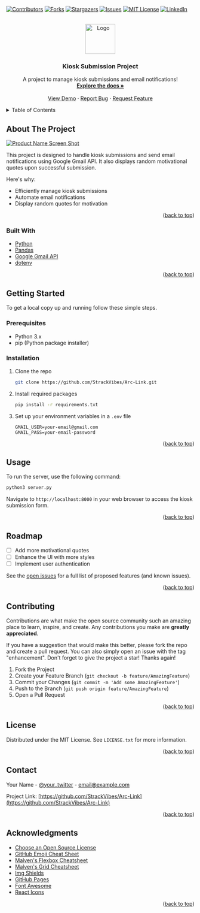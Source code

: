 
<a name="readme-top"></a>

[![Contributors][contributors-shield]][contributors-url]
[![Forks][forks-shield]][forks-url]
[![Stargazers][stars-shield]][stars-url]
[![Issues][issues-shield]][issues-url]
[![MIT License][license-shield]][license-url]
[![LinkedIn][linkedin-shield]][linkedin-url]

<br />
<div align="center">
  <a href="https://github.com/StrackVibes/Arc-Link">
    <img src="favicon.ico" alt="Logo" width="80" height="80">
  </a>

  <h3 align="center">Kiosk Submission Project</h3>

  <p align="center">
    A project to manage kiosk submissions and email notifications!
    <br />
    <a href="https://github.com/StrackVibes/Arc-Link"><strong>Explore the docs »</strong></a>
    <br />
    <br />
    <a href="https://github.com/your_username/repo_name">View Demo</a>
    ·
    <a href="https://github.com/StrackVibes/Arc-Link/issues/new?labels=bug&template=bug-report---.md">Report Bug</a>
    ·
    <a href="https://github.com/your_username/repo_name/issues/new?labels=enhancement&template=feature-request---.md">Request Feature</a>
  </p>
</div>

<details>
  <summary>Table of Contents</summary>
  <ol>
    <li>
      <a href="#about-the-project">About The Project</a>
      <ul>
        <li><a href="#built-with">Built With</a></li>
      </ul>
    </li>
    <li>
      <a href="#getting-started">Getting Started</a>
      <ul>
        <li><a href="#prerequisites">Prerequisites</a></li>
        <li><a href="#installation">Installation</a></li>
      </ul>
    </li>
    <li><a href="#usage">Usage</a></li>
    <li><a href="#roadmap">Roadmap</a></li>
    <li><a href="#contributing">Contributing</a></li>
    <li><a href="#license">License</a></li>
    <li><a href="#contact">Contact</a></li>
    <li><a href="#acknowledgments">Acknowledgments</a></li>
  </ol>
</details>

## About The Project

[![Product Name Screen Shot][product-screenshot]](https://i.ibb.co/Mf2wDhC/anim.gif)

This project is designed to handle kiosk submissions and send email notifications using Google Gmail API. It also displays random motivational quotes upon successful submission.

Here's why:
* Efficiently manage kiosk submissions
* Automate email notifications
* Display random quotes for motivation

<p align="right">(<a href="#readme-top">back to top</a>)</p>

### Built With

* [Python](https://www.python.org/)
* [Pandas](https://pandas.pydata.org/)
* [Google Gmail API](https://developers.google.com/gmail/api)
* [dotenv](https://pypi.org/project/python-dotenv/)

<p align="right">(<a href="#readme-top">back to top</a>)</p>

## Getting Started

To get a local copy up and running follow these simple steps.

### Prerequisites

* Python 3.x
* pip (Python package installer)

### Installation

1. Clone the repo
   ```sh
   git clone https://github.com/StrackVibes/Arc-Link.git
   ```
2. Install required packages
   ```sh
   pip install -r requirements.txt
   ```
3. Set up your environment variables in a `.env` file
   ```dotenv
   GMAIL_USER=your-email@gmail.com
   GMAIL_PASS=your-email-password
   ```

<p align="right">(<a href="#readme-top">back to top</a>)</p>

## Usage

To run the server, use the following command:
```sh
python3 server.py
```

Navigate to `http://localhost:8000` in your web browser to access the kiosk submission form.

<p align="right">(<a href="#readme-top">back to top</a>)</p>

## Roadmap

- [ ] Add more motivational quotes
- [ ] Enhance the UI with more styles
- [ ] Implement user authentication

See the [open issues](https://github.com/StrackVibes/Arc-Link/issues) for a full list of proposed features (and known issues).

<p align="right">(<a href="#readme-top">back to top</a>)</p>

## Contributing

Contributions are what make the open source community such an amazing place to learn, inspire, and create. Any contributions you make are **greatly appreciated**.

If you have a suggestion that would make this better, please fork the repo and create a pull request. You can also simply open an issue with the tag "enhancement".
Don't forget to give the project a star! Thanks again!

1. Fork the Project
2. Create your Feature Branch (`git checkout -b feature/AmazingFeature`)
3. Commit your Changes (`git commit -m 'Add some AmazingFeature'`)
4. Push to the Branch (`git push origin feature/AmazingFeature`)
5. Open a Pull Request

<p align="right">(<a href="#readme-top">back to top</a>)</p>

## License

Distributed under the MIT License. See `LICENSE.txt` for more information.

<p align="right">(<a href="#readme-top">back to top</a>)</p>

## Contact

Your Name - [@your_twitter](https://twitter.com/your_username) - email@example.com

Project Link: [https://github.com/StrackVibes/Arc-Link](https://github.com/StrackVibes/Arc-Link)

<p align="right">(<a href="#readme-top">back to top</a>)</p>

## Acknowledgments

* [Choose an Open Source License](https://choosealicense.com)
* [GitHub Emoji Cheat Sheet](https://www.webpagefx.com/tools/emoji-cheat-sheet)
* [Malven's Flexbox Cheatsheet](https://flexbox.malven.co/)
* [Malven's Grid Cheatsheet](https://grid.malven.co/)
* [Img Shields](https://shields.io)
* [GitHub Pages](https://pages.github.com)
* [Font Awesome](https://fontawesome.com)
* [React Icons](https://react-icons.github.io/react-icons/search)

<p align="right">(<a href="#readme-top">back to top</a>)</p>

<!-- MARKDOWN LINKS & IMAGES -->
[contributors-shield]: https://img.shields.io/github/contributors/StrackVibes/Arc-Link.svg?style=for-the-badge
[contributors-url]: https://github.com/StrackVibes/Arc-Link/graphs/contributors
[forks-shield]: https://img.shields.io/github/forks/StrackVibes/Arc-Link.svg?style=for-the-badge
[forks-url]: https://github.com/StrackVibes/Arc-Link/network/members
[stars-shield]: https://img.shields.io/github/stars/StrackVibes/Arc-Link.svg?style=for-the-badge
[stars-url]: https://github.com/StrackVibes/Arc-Link/stargazers
[issues-shield]: https://img.shields.io/github/issues/StrackVibes/Arc-Link.svg?style=for-the-badge
[issues-url]: https://github.com/StrackVibes/Arc-Link/issues
[license-shield]: https://img.shields.io/github/license/StrackVibes/Arc-Link.svg?style=for-the-badge
[license-url]: https://github.com/StrackVibes/Arc-Link/blob/master/LICENSE.txt
[linkedin-shield]: https://img.shields.io/badge/-LinkedIn-black.svg?style=for-the-badge&logo=linkedin&colorB=555
[linkedin-url]: https://linkedin.com/in/your_username
[product-screenshot]: https://i.ibb.co/4M3gJ4R/Screenshot-2024-05-30-004254.png
